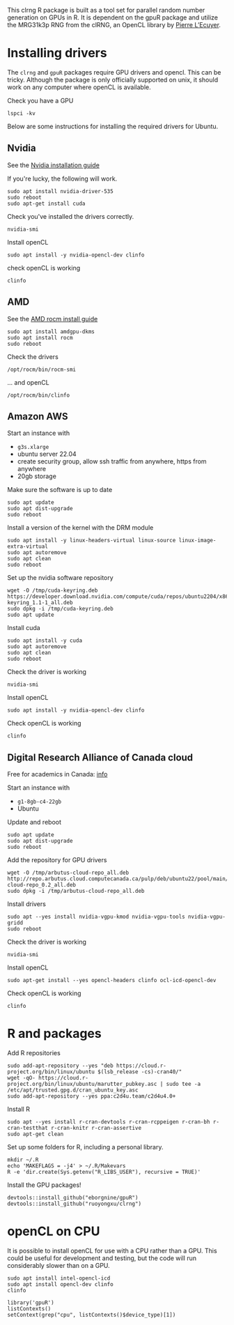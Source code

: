 
This clrng R package is built as a tool set for parallel random number generation on GPUs in R. 
It is dependent on the gpuR package and utilize the MRG31k3p RNG from the clRNG, an OpenCL library by [Pierre L’Ecuyer](https://www.iro.umontreal.ca/~lecuyer/).


# Installing drivers



The `clrng` and `gpuR` packages require GPU drivers and opencl.  This can be tricky.  Although the package is only officially supported on unix, it should work on any computer where openCL is available.   


Check you have a GPU

```
lspci -kv
```

Below are some instructions for installing the required drivers for Ubuntu.


## Nvidia

See the [Nvidia installation guide](https://docs.nvidia.com/cuda/cuda-installation-guide-linux/index.html#network-repo-installation-for-ubuntu)


If you're lucky, the following will work.


```
sudo apt install nvidia-driver-535
sudo reboot
sudo apt-get install cuda
```

Check you've installed the drivers correctly.

```
nvidia-smi
```

Install openCL

```
sudo apt install -y nvidia-opencl-dev clinfo
```

check openCL is working

```
clinfo
```


## AMD

See the 
[AMD rocm install guide](https://rocm.docs.amd.com/projects/install-on-linux/en/latest/tutorial/quick-start.html)


```
sudo apt install amdgpu-dkms
sudo apt install rocm
sudo reboot
```

Check the drivers

```
/opt/rocm/bin/rocm-smi
```

... and openCL

```
/opt/rocm/bin/clinfo
```


## Amazon AWS

Start an instance with

- `g3s.xlarge`
- ubuntu server 22.04
- create security group, allow ssh traffic from anywhere, https from anywhere
- 20gb storage

Make sure the software is up to date

```
sudo apt update
sudo apt dist-upgrade
sudo reboot
```

Install a version of the kernel with the DRM module

```
sudo apt install -y linux-headers-virtual linux-source linux-image-extra-virtual
sudo apt autoremove
sudo apt clean
sudo reboot
```

Set up the nvidia software repository

```
wget -O /tmp/cuda-keyring.deb https://developer.download.nvidia.com/compute/cuda/repos/ubuntu2204/x86_64/cuda-keyring_1.1-1_all.deb
sudo dpkg -i /tmp/cuda-keyring.deb
sudo apt update
```

Install cuda

```
sudo apt install -y cuda
sudo apt autoremove
sudo apt clean
sudo reboot
```

Check the driver is working

```
nvidia-smi
```

Install openCL

```
sudo apt install -y nvidia-opencl-dev clinfo
```

Check openCL is working

```
clinfo
```

## Digital Research Alliance of Canada cloud

Free for academics in Canada: [info](https://docs.alliancecan.ca/wiki/Cloud)

Start an instance with

- `g1-8gb-c4-22gb`
- Ubuntu


Update and reboot

```
sudo apt update
sudo apt dist-upgrade
sudo reboot
```

Add the repository for GPU drivers

```
wget -O /tmp/arbutus-cloud-repo_all.deb http://repo.arbutus.cloud.computecanada.ca/pulp/deb/ubuntu22/pool/main/arbutus-cloud-repo_0.2_all.deb
sudo dpkg -i /tmp/arbutus-cloud-repo_all.deb 
```

Install drivers

```
sudo apt --yes install nvidia-vgpu-kmod nvidia-vgpu-tools nvidia-vgpu-gridd
sudo reboot
```

Check the driver is working

```
nvidia-smi
```

Install openCL

```
sudo apt-get install --yes opencl-headers clinfo ocl-icd-opencl-dev 
```

Check openCL is working

```
clinfo
```



# R and packages


Add R repositories

```
sudo add-apt-repository --yes "deb https://cloud.r-project.org/bin/linux/ubuntu $(lsb_release -cs)-cran40/"
wget -qO- https://cloud.r-project.org/bin/linux/ubuntu/marutter_pubkey.asc | sudo tee -a /etc/apt/trusted.gpg.d/cran_ubuntu_key.asc
sudo add-apt-repository --yes ppa:c2d4u.team/c2d4u4.0+
```

Install R

```
sudo apt --yes install r-cran-devtools r-cran-rcppeigen r-cran-bh r-cran-testthat r-cran-knitr r-cran-assertive
sudo apt-get clean
```

Set up some folders for R, including a personal library.  

```
mkdir ~/.R 
echo 'MAKEFLAGS = -j4' > ~/.R/Makevars
R -e 'dir.create(Sys.getenv("R_LIBS_USER"), recursive = TRUE)'
```

Install the GPU packages!

```
devtools::install_github("eborgnine/gpuR")
devtools::install_github("ruoyongxu/clrng")
 ```

# openCL on CPU

It is possible to install openCL for use with a CPU rather than a GPU.  This could be useful for development and testing, but the code will run considerably slower than on a GPU.


```
sudo apt install intel-opencl-icd
sudo apt install opencl-dev clinfo
clinfo
```

```
library('gpuR')
listContexts()
setContext(grep("cpu", listContexts()$device_type)[1])
```
